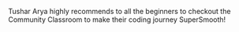 Tushar Arya highly recommends to all the beginners to checkout the Community Classroom to make their coding journey SuperSmooth! 
